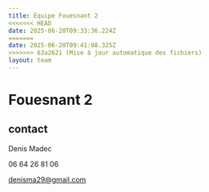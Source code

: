 ```yaml
---
title: Équipe Fouesnant 2
<<<<<<< HEAD
date: 2025-06-20T09:33:36.224Z
=======
date: 2025-06-20T09:41:08.325Z
>>>>>>> 63a2621 (Mise à jour automatique des fichiers)
layout: team
---
```


# Fouesnant 2



## contact 

Denis Madec

06 64 26 81 06

denisma29@gmail.com

